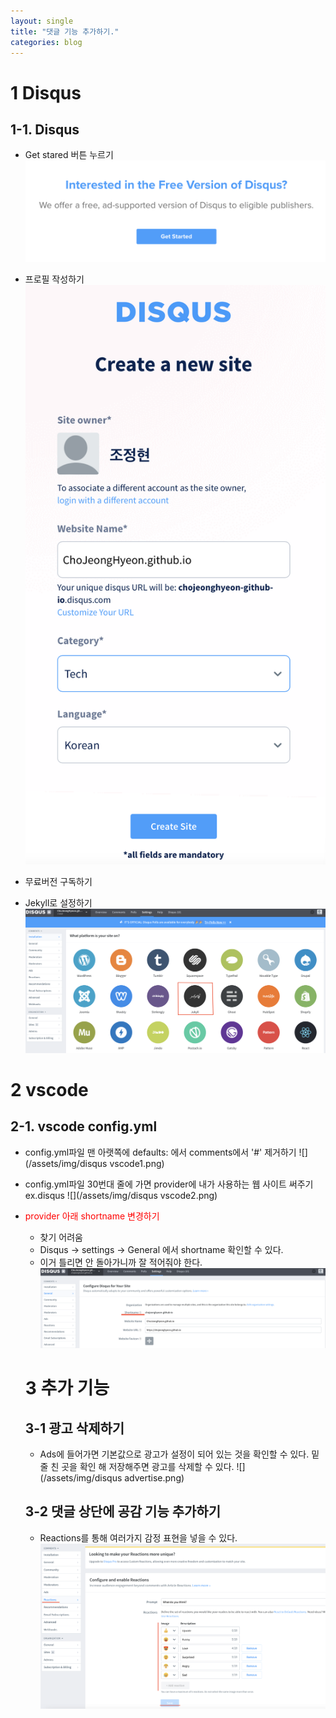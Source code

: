 ```yaml
---
layout: single
title: "댓글 기능 추가하기."
categories: blog
---
```


# 1 Disqus

## 1-1. Disqus

- Get stared 버튼 누르기
  ![](/assets/img/disqus1.png)
- 프로필 작성하기
  ![](/assets/img/disqus2.png)
- 무료버전 구독하기

- Jekyll로 설정하기
  ![](/assets/img/disqus3.png)

# 2 vscode

## 2-1. vscode config.yml

- config.yml파일 맨 아랫쪽에 defaults: 에서 comments에서 '#' 제거하기
  ![](/assets/img/disqus vscode1.png)
- config.yml파일 30번대 줄에 가면 provider에 내가 사용하는 웹 사이트 써주기 ex.disqus
  ![](/assets/img/disqus vscode2.png)
- <span style="color:red">provider 아래 shortname 변경하기<span>

  - 찾기 어려움
  - Disqus -> settings -> General 에서 shortname 확인할 수 있다.
  - 이거 틀리면 안 돌아가니까 잘 적어줘야 한다.
    ![](/assets/img/disqus%20shortname.png)

  # 3 추가 기능

  ## 3-1 광고 삭제하기

  - Ads에 들어가면 기본값으로 광고가 설정이 되어 있는 것을 확인할 수 있다. 밑줄 친 곳을 확인 해 저장해주면 광고를 삭제할 수 있다.
    ![](/assets/img/disqus advertise.png)

  ## 3-2 댓글 상단에 공감 기능 추가하기

  - Reactions를 통해 여러가지 감정 표현을 넣을 수 있다.
    ![](/assets/img/disqus_em.png)
